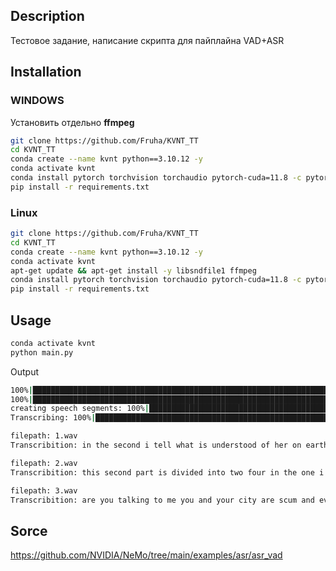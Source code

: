 ## Description
Тестовое задание, написание скрипта для пайплайна VAD+ASR

## Installation
### WINDOWS
Установить отдельно **ffmpeg**
```bash
git clone https://github.com/Fruha/KVNT_TT
cd KVNT_TT
conda create --name kvnt python==3.10.12 -y
conda activate kvnt
conda install pytorch torchvision torchaudio pytorch-cuda=11.8 -c pytorch -c nvidia -y
pip install -r requirements.txt
```

### Linux
```bash
git clone https://github.com/Fruha/KVNT_TT 
cd KVNT_TT
conda create --name kvnt python==3.10.12 -y
conda activate kvnt
apt-get update && apt-get install -y libsndfile1 ffmpeg
conda install pytorch torchvision torchaudio pytorch-cuda=11.8 -c pytorch -c nvidia -y
pip install -r requirements.txt
```

## Usage

```bash
conda activate kvnt
python main.py
```

Output
```bash
100%|████████████████████████████████████████████████████████████████████████████████████████| 3/3 [00:02<00:00,  1.14it/s]
100%|████████████████████████████████████████████████████████████████████████████████████████| 3/3 [00:02<00:00,  1.34it/s]
creating speech segments: 100%|██████████████████████████████████████████████████████████████| 3/3 [00:00<00:00, 18.57it/s]
Transcribing: 100%|██████████████████████████████████████████████████████████████████████████| 3/3 [00:00<00:00, 10.03it/s]

filepath: 1.wav
Transcribition: in the second i tell what is understood of her on earth here my lady is desired

filepath: 2.wav
Transcribition: this second part is divided into two four in the one i speak of the eyes which are the beginning of love in the second i speak of the mouth which is the end of love

filepath: 3.wav
Transcribition: are you talking to me you and your city are scum and everyone in greece hates you
```

## Sorce
https://github.com/NVIDIA/NeMo/tree/main/examples/asr/asr_vad